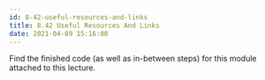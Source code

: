 ```yaml
---
id: 8-42-useful-resources-and-links
title: 8.42 Useful Resources And Links
date: 2021-04-09 15:16:00
---
```


Find the finished code (as well as in-between steps) for this module attached to this lecture.
